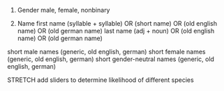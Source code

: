 1. Gender
male, female, nonbinary

2. Name
first name (syllable + syllable) OR (short name) OR (old english name) OR (old german name)
last name (adj + noun) OR (old english name) OR (old german name)

short male names (generic, old english, german)
short female names (generic, old english, german)
short gender-neutral names (generic, old english, german)


STRETCH
add sliders to determine likelihood of different species
